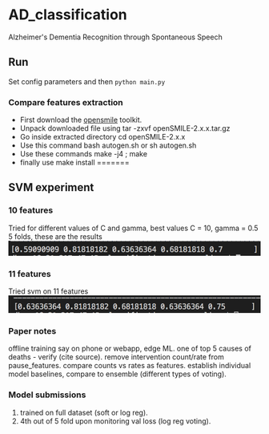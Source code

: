 # AD_classification

Alzheimer's Dementia Recognition through Spontaneous Speech

## Run
Set config parameters and then `python main.py`

### Compare features extraction

* First download the [opensmile](https://www.audeering.com/opensmile/) toolkit.
* Unpack downloaded file using tar -zxvf openSMILE-2.x.x.tar.gz
* Go inside extracted directory cd openSMILE-2.x.x
* Use this command bash autogen.sh or sh autogen.sh
* Use these commands make -j4 ; make
* finally use make install
=======

## SVM experiment
### 10 features
Tried for different values of C and gamma, best values C = 10, gamma = 0.5
5 folds, these are the results
![picture](images/svm_cv.png)

### 11 features

Tried svm on 11 features
![picture](images/11_features.png)


### Paper notes

offline training say on phone or webapp, edge ML.
one of top 5 causes of deaths - verify (cite source).
remove intervention count/rate from pause_features.
compare counts vs rates as features.
establish individual model baselines, compare to ensemble (different types of voting).

### Model submissions

1. trained on full dataset (soft or log reg).
2. 4th out of 5 fold upon monitoring val loss (log reg voting).
